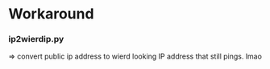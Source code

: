# Workaround
### ip2wierdip.py
=> convert public ip address to wierd looking IP address that still pings. lmao

